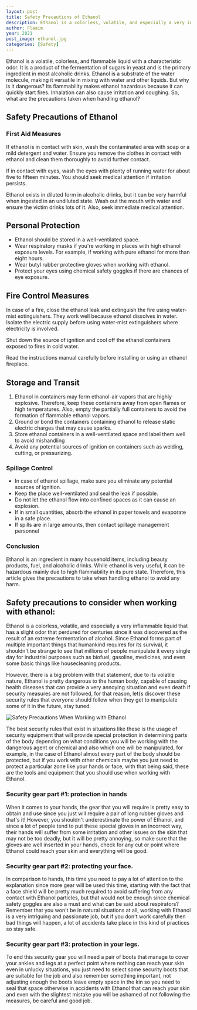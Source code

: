```yaml
---
layout: post
title: Safety Precautions of Ethanol
description: Ethanol is a colorless, volatile, and especially a very inflammable liquid that has a slight odor that perdured for centuries since it was discovered as the result of an extreme fermentation of alcohol.
author: Flaaim
year: 2021
post_image: ethanol.jpg
categories: [Safety]
---
```


Ethanol is a volatile, colorless, and flammable liquid with a characteristic odor. It is a product of the fermentation of sugars in yeast and is the primary ingredient in most alcoholic drinks. Ethanol is a substrate of the water molecule, making it versatile in mixing with water and other liquids. But why is it dangerous? Its flammability makes ethanol hazardous because it can quickly start fires. Inhalation can also cause irritation and coughing. So, what are the precautions taken when handling ethanol?


## Safety Precautions of Ethanol

### First Aid Measures


If ethanol is in contact with skin, wash the contaminated area with soap or a mild detergent and water. Ensure you remove the clothes in contact with ethanol and clean them thoroughly to avoid further contact.

If in contact with eyes, wash the eyes with plenty of running water for about five to fifteen minutes. You should seek medical attention if irritation persists. 
 
Ethanol exists in diluted form in alcoholic drinks, but it can be very harmful when ingested in an undiluted state. Wash out the mouth with water and ensure the victim drinks lots of it. Also, seek immediate medical attention.
 
 ## Personal Protection
 
- Ethanol should be stored in a well-ventilated space.
- Wear respiratory masks if you're working in places with high ethanol exposure levels. For example, if working with pure ethanol for more than eight hours.
- Wear butyl rubber protective gloves when working with ethanol.
- Protect your eyes using chemical safety goggles if there are chances of eye exposure.

## Fire Control Measures

In case of a fire, close the ethanol leak and extinguish the fire using water-mist extinguishers. They work well because ethanol dissolves in water. Isolate the electric supply before using water-mist extinguishers where electricity is involved.

Shut down the source of ignition and cool off the ethanol containers exposed to fires in cold water.

Read the instructions manual carefully before installing or using an ethanol fireplace.

## Storage and Transit

1.	Ethanol in containers may form ethanol-air vapors that are highly explosive. Therefore, keep these containers away from open flames or high temperatures. Also, empty the partially full containers to avoid the formation of flammable ethanol vapors.
2.	Ground or bond the containers containing ethanol to release static electric charges that may cause sparks.
3.	Store ethanol containers in a well-ventilated space and label them well to avoid mishandling
4.	Avoid any potential sources of ignition on containers such as welding, cutting, or pressurizing.

### Spillage Control 


- In case of ethanol spillage, make sure you eliminate any potential sources of ignition.
- Keep the place well-ventilated and seal the leak if possible.
- Do not let the ethanol flow into confined spaces as it can cause an explosion.
- If in small quantities, absorb the ethanol in paper towels and evaporate in a safe place.
- If spills are in large amounts, then contact spillage management personnel


### Conclusion

Ethanol is an ingredient in many household items, including beauty products, fuel, and alcoholic drinks. While ethanol is very useful, it can be hazardous mainly due to high flammability in its pure state. Therefore, this article gives the precautions to take when handling ethanol to avoid any harm.

## Safety precautions to consider when working with ethanol:

Ethanol is a colorless, volatile, and especially a very inflammable liquid that has a slight odor that perdured for centuries since it was discovered as the result of an extreme fermentation of alcohol. Since Ethanol forms part of multiple important things that humankind requires for its survival, it shouldn't be strange to see that millions of people manipulate it every single day for industrial purposes such as biofuel, gasoline, medicines, and even some basic things like housecleaning products.

However, there is a big problem with that statement, due to its volatile nature, Ethanol is pretty dangerous to the human body, capable of causing health diseases that can provide a very annoying situation and even death if security measures are not followed, for that reason, let{s discover these security rules that everyone should follow when they get to manipulate some of it in the future, stay tuned.


![Safety Precautions When Working with Ethanol](https://safetyworkblog.com/assets/ethanol.jpg)

The best security rules that exist in situations like these is the usage of security equipment that will provide special protection in determining parts of the body depending on what conditions you will be working with the dangerous agent or chemical and also which one will be manipulated, for example, in the case of Ethanol almost every part of the body should be protected, but if you work with other chemicals maybe you just need to protect a particular zone like your hands or face, with that being said, these are the tools and equipment that you should use when working with Ethanol.

### Security gear part #1: protection in hands

When it comes to your hands, the gear that you will require is pretty easy to obtain and use since you just will require a pair of long rubber gloves and that's it! However, you shouldn't underestimate the power of Ethanol, and since a lot of people tend to put these special gloves in an incorrect way, their hands will suffer from some irritation and other issues on the skin that may not be too deadly, but it will be pretty annoying, so make sure that the gloves are well inserted in your hands, check for any cut or point where Ethanol could reach your skin and everything will be good.

### Security gear part #2: protecting your face.

In comparison to hands, this time you need to pay a lot of attention to the explanation since more gear will be used this time, starting with the fact that a face shield will be pretty much required to avoid suffering from any contact with Ethanol particles, but that would not be enough since chemical safety goggles are also a must and what can be said about respirators? Remember that you won't be in natural situations at all, working with Ethanol is a very intriguing and passionate job, but if you don't work carefully then bad things will happen, a lot of accidents take place in this kind of practices so stay safe.

### Security gear part #3: protection in your legs.

To end this security gear you will need a pair of boots that manage to cover your ankles and legs at a perfect point where nothing can reach your skin even in unlucky situations, you just need to select some security boots that are suitable for the job and also remember something important, not adjusting enough the boots leave empty space in the kin so you need to seal that space otherwise in accidents with Ethanol that can reach your skin and even with the slightest mistake you will be ashamed of not following the measures, be careful and good job.
